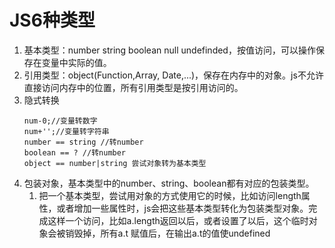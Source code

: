 # JS6种类型

1. 基本类型：number  string boolean null undefinded，按值访问，可以操作保存在变量中实际的值。
2. 引用类型：object\(Function,Array, Date,...\)，保存在内存中的对象。js不允许直接访问内存中的位置，所有引用类型是按引用访问的。
3. 隐式转换
   ```
   num-0;//变量转数字
   num+'';//变量转字符串
   number == string //转number
   boolean == ? //转number 
   object == number|string 尝试对象转为基本类型
   ```
4. 包装对象，基本类型中的number、string、boolean都有对应的包装类型。
   1. 把一个基本类型，尝试用对象的方式使用它的时候，比如访问length属性，或者增加一些属性时，js会把这些基本类型转化为包装类型对象。完成这样一个访问，比如a.length返回以后，或者设置了以后，这个临时对象会被销毁掉，所有a.t 赋值后，在输出a.t的值使undefined



